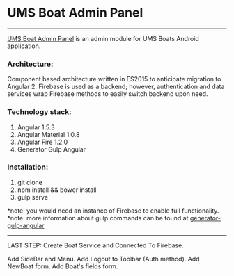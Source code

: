 # UMS Boat Admin Panel
---
[UMS Boat Admin Panel](https://umsboats.firebaseio.com) is an admin module for UMS Boats Android application.

### Architecture:
Component based architecture written in ES2015 to anticipate migration to Angular 2. Firebase is used as a backend; however, authentication and data services wrap Firebase methods to easily switch backend upon need.

### Technology stack:
1. Angular 1.5.3
2. Angular Material 1.0.8
3. Angular Fire 1.2.0
4. Generator Gulp Angular

### Installation:
1. git clone
2. npm install && bower install
3. gulp serve

*note: you would need an instance of Firebase to enable full functionality.
*note: more information about gulp commands can be found at [generator-gulp-angular](https://github.com/Swiip/generator-gulp-angular)

---


LAST STEP:
Create Boat Service and Connected To Firebase.

Add SideBar and Menu.
Add Logout to Toolbar (Auth method).
Add NewBoat form.
Add Boat's fields form.

